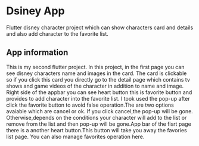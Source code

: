 # Dsiney App

Flutter disney character project which can show characters card and details and also add character to the favorite list.

## App information

This is my second flutter project. In this project, in the first page you can see disney characters name and images in the card. The card is clickable so if you click this card you directly go to the detail page which contains tv shows and game videos of the character in addition to name and image. Right side of the appbar you can see heart button this is favorite button and provides to add character into the favorite list. I took used the pop-up after click the favorite button to avoid false operation.The are two options avaiable which are cancel or ok. If you click cancel,the pop-up will be gone. Otherwise,depends on the conditions your character will add to the list or remove from the list and then pop-up will be gone.App bar of the fisrt page there is a another heart button.This button will take you away the favories list page. You can also manage favorites operation here.
